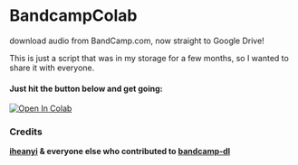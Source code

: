 # BandcampColab
download audio from BandCamp.com, now straight to Google Drive!

This is just a script that was in my storage for a few months, so I wanted to share it with everyone.

#### Just hit the button below and get going:
<a href="https://colab.research.google.com/github/Ori5000/bandcampcolab/blob/main/BandcampColab.ipynb" target="_parent"><img src="https://colab.research.google.com/assets/colab-badge.svg" alt="Open In Colab"/></a>

### Credits
**[iheanyi](https://github.com/iheanyi) & everyone else who contributed to [bandcamp-dl](https://github.com/iheanyi/bandcamp-dl)**
